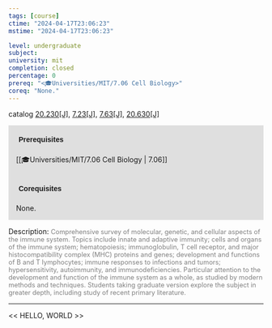```yaml
---
tags: [course]
ctime: "2024-04-17T23:06:23"
mstime: "2024-04-17T23:06:23"

level: undergraduate
subject: 
university: mit
completion: closed
percentage: 0
prereq: "<🎓Universities/MIT/7.06 Cell Biology>"
coreq: "None."
---
```


catalog [20.230[J]](http://student.mit.edu/catalog/m20a.html#20.230), [7.23[J]](http://student.mit.edu/catalog/m7a.html#7.23), [7.63[J]](http://student.mit.edu/catalog/m7a.html#7.63), [20.630[J]](http://student.mit.edu/catalog/m20a.html#20.630)

<span style="display: block; padding: 15px; background-color: rgb(100, 100, 100, 0.2);"><font id="m_prereq2033_0" style="display: block; font-family: Arial, sans-serif; font-weight: bold; padding: 5px">Prerequisites</font><br><span id="prereq2033_0">[[🎓Universities/MIT/7.06 Cell Biology | 7.06]]</span></span>
<span style="display: block; padding: 15px; background-color: rgb(100, 100, 100, 0.2);"><font id="m_coreq2033_0" style="display: block; font-family: Arial, sans-serif; font-weight: bold; padding: 5px">Corequisites</font><br><span id="coreq2033_0">None.</span></span>

<font style="">Description:</font>
<font style="color: grey; font-size: 0.8rem;">Comprehensive survey of molecular, genetic, and cellular aspects of the immune system. Topics include innate and adaptive immunity; cells and organs of the immune system; hematopoiesis; immunoglobulin, T cell receptor, and major histocompatibility complex (MHC) proteins and genes; development and functions of B and T lymphocytes; immune responses to infections and tumors; hypersensitivity, autoimmunity, and immunodeficiencies. Particular attention to the development and function of the immune system as a whole, as studied by modern methods and techniques. Students taking graduate version explore the subject in greater depth, including study of recent primary literature.</font>



---

<< HELLO, WORLD >>
